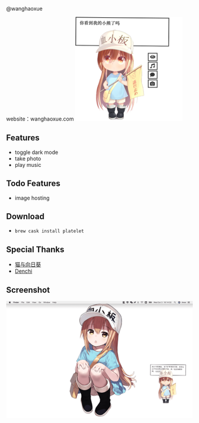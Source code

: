 @wanghaoxue

website：wanghaoxue.com
<img src="assets/screenshot/screenshot3.png" height="280px" />

## Features

* toggle dark mode
* take photo
* play music

## Todo Features

* image hosting

## Download

* `brew cask install platelet`

## Special Thanks

* [猫与向日葵](https://imjad.cn/archives/lab/add-dynamic-poster-girl-with-live2d-to-your-blog-03 "猫与向日葵")
* [Denchi](https://twitter.com/DenchiSoft/status/1036017773011525632 "Denchi")



## Screenshot

![platelet](assets/screenshot/screenshot1.png)
